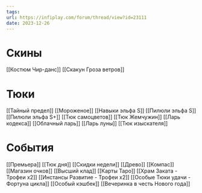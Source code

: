 ```yaml
---
tags: 
url: https://infiplay.com/forum/thread/view?id=23111
date: 2023-12-26
---
```

# Скины
[[Костюм Чир-данс]]
[[Скакун Гроза ветров]]

# Тюки
[[Тайный предел]]
[[Мороженое]]
[[Навыки эльфа S]]
[[Пилюли эльфа S]]
[[Пилюли эльфа S+]]
[[Тюк самоцветов]]
[[Тюк Жемчужин]]
[[Ларь кодекса]]
[[Облачный ларь]]
[[Ларь луны]]
[[Тюк изыскателя]]

# События
[[Премьера]]
[[Тюк дня]]
[[Скидки недели]]
[[Древо]]
[[Компас]]
[[Магазин очков]]
[[Высший клад]]
[[Карты Таро]]
[[Храм Заката - Трофеи х2]]
[[Инстансы Развитие - Трофеи х2]]
[[Особые Тюки удачи - Фортуна цикла]]
[[Особый кэшбек]]
[[Вечеринка в честь Нового года]]